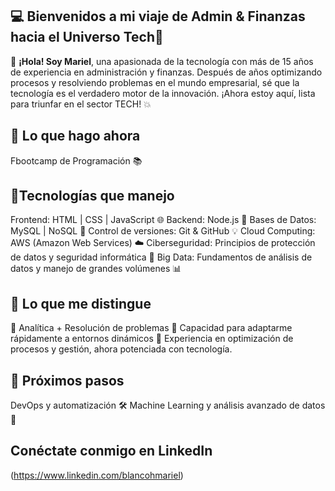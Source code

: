 💻 **Bienvenidos a mi viaje de Admin & Finanzas hacia el Universo Tech**🚀
---

👋 **¡Hola! Soy Mariel**, una apasionada de la tecnología con más de 15 años de experiencia en administración y finanzas. Después de años optimizando procesos y resolviendo problemas en el mundo empresarial, sé que la tecnología es el verdadero motor de la innovación. ¡Ahora estoy aquí, lista para triunfar en el sector TECH! 💥

🚀 **Lo que hago ahora**
---
Fbootcamp de Programación 📚

🔧**Tecnologías que manejo**
---
Frontend: HTML | CSS | JavaScript 🌐
Backend: Node.js 🚀
Bases de Datos: MySQL | NoSQL  💾
Control de versiones: Git & GitHub 💡
Cloud Computing: AWS (Amazon Web Services) ☁️
Ciberseguridad: Principios de protección de datos y seguridad informática 🔐
Big Data: Fundamentos de análisis de datos y manejo de grandes volúmenes 📊

🧠 **Lo que me distingue**
---
🔹 Analítica + Resolución de problemas
🔹 Capacidad para adaptarme rápidamente a entornos dinámicos
🔹 Experiencia en optimización de procesos y gestión, ahora potenciada con tecnología.

🎯 **Próximos pasos**
---
DevOps y automatización 🛠️
Machine Learning y análisis avanzado de datos 🤖

**Conéctate conmigo en LinkedIn**
---
(https://www.linkedin.com/blancohmariel)
